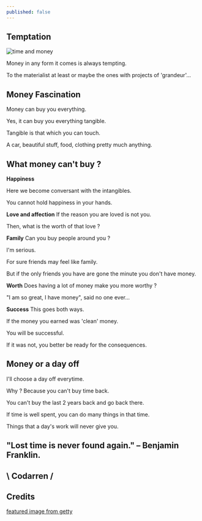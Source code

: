 ```yaml
---
published: false
---
```

## Temptation
![time and money](https://github.com/codarrenvelvindron/codarrenvelvindron.github.io/raw/master/images/getty_image_time_money.png)

Money in any form it comes is always tempting.

To the materialist at least or maybe the ones with projects of 'grandeur'...

## Money Fascination

Money can buy you everything.

Yes, it can buy you everything tangible.

Tangible is that which you can touch.

A car, beautiful stuff, food, clothing pretty much anything.

## What money can't buy ?
**Happiness**

Here we become conversant with the intangibles.

You cannot hold happiness in your hands.

**Love and affection**
If the reason you are loved is not you.

Then, what is the worth of that love ?

**Family**
Can you buy people around you ?

I'm serious.

For sure friends may feel like family.

But if the only friends you have are gone the minute you don't have money.

**Worth**
Does having a lot of money make you more worthy ?

"I am so great, I have money", said no one ever...

**Success**
This goes both ways.

If the money you earned was 'clean' money.

You will be successful.

If it was not, you better be ready for the consequences.

## Money or a day off
I'll choose a day off everytime.

Why ? Because you can't buy time back.

You can't buy the last 2 years back and go back there.

If time is well spent, you can do many things in that time.

Things that a day's work will never give you.

## "Lost time is never found again." – Benjamin Franklin.

## \ Codarren /

## Credits
[featured image from getty](https://www.incimages.com/uploaded_files/image/1920x1080/getty_649699796_348644.jpg)
